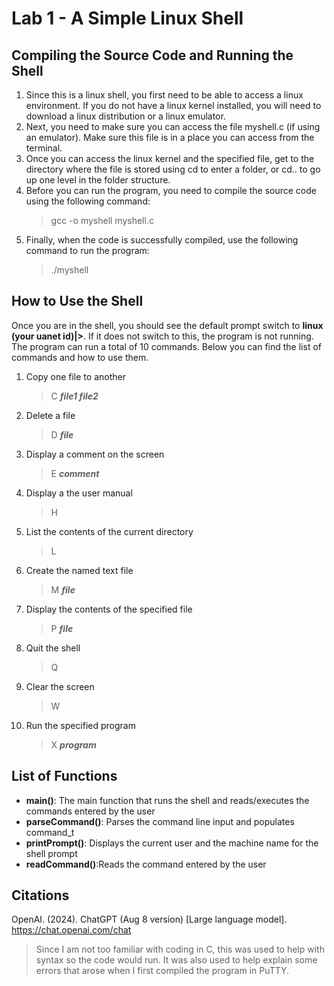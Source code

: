# Lab 1 - A Simple Linux Shell

## Compiling the Source Code and Running the Shell

1. Since this is a linux shell, you first need to be able to access a linux environment. If you do not have a linux kernel installed, you will need to download a linux distribution or a linux emulator.
2. Next, you need to make sure you can access the file myshell.c (if using an emulator). Make sure this file is in a place you can access from the terminal.
3. Once you can access the linux kernel and the specified file, get to the directory where the file is stored using cd to enter a folder, or cd.. to go up one level in the folder structure.
4. Before you can run the program, you need to compile the source code using the following command:
   > gcc -o myshell myshell.c
5. Finally, when the code is successfully compiled, use the following command to run the program:
   >./myshell

## How to Use the Shell

Once you are in the shell, you should see the default prompt switch to **linux (your uanet id)|>**. If it does not switch to this, the program is not running. The program can run a total of 10 commands. Below you can find the list of commands and how to use them.
1. Copy one file to another
   > C ***file1 file2***
2. Delete a file
   > D ***file***
3. Display a comment on the screen
   > E ***comment***
4. Display a the user manual
   > H
5. List the contents of the current directory
    > L
6. Create the named text file
    > M ***file***
7. Display the contents of the specified file
    > P ***file***
8. Quit the shell
    > Q
9. Clear the screen
     > W
10. Run the specified program
    > X ***program***

## List of Functions

- **main()**: The main function that runs the shell and reads/executes the commands entered by the user
- **parseCommand()**: Parses the command line input and populates command_t
- **printPrompt()**: Displays the current user and the machine name for the shell prompt
- **readCommand()**:Reads the command entered by the user
  
## Citations

OpenAI. (2024). ChatGPT (Aug 8 version) [Large language model]. https://chat.openai.com/chat
> Since I am not too familiar with coding in C, this was used to help with syntax so the code would run. It was also used to help explain some errors that arose when I first compiled the program in PuTTY.
